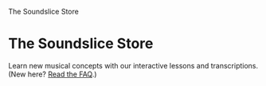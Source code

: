 The Soundslice Store

# The Soundslice Store

Learn new musical concepts with our interactive lessons and transcriptions. (New here? [Read the FAQ](https://www.soundslice.com/store/faq/).)
